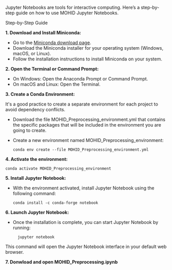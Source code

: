 Jupyter Notebooks are tools for interactive computing. Here’s a step-by-step guide on how to use MOHID Jupyter Notebooks.

Step-by-Step Guide

**1. Download and Install Miniconda:**

- Go to the [Miniconda download page](https://docs.anaconda.com/miniconda/install/).
- Download the Miniconda installer for your operating system (Windows, macOS, or Linux).
- Follow the installation instructions to install Miniconda on your system.

**2. Open the Terminal or Command Prompt:**

- On Windows: Open the Anaconda Prompt or Command Prompt.
- On macOS and Linux: Open the Terminal.

**3. Create a Conda Environment:**

It's a good practice to create a separate environment for each project to avoid dependency conflicts.

- Download the file MOHID_Preprocessing_environment.yml that contains the specific packages that will be included in the environment you are going to create.
- Create a new environment named MOHID_Preprocessing_environment:

      conda env create --file MOHID_Preprocessing_environment.yml
  
**4. Activate the environment:**

    conda activate MOHID_Preprocessing_environment

**5. Install Jupyter Notebook:**

 - With the environment activated, install Jupyter Notebook using the following command:

       conda install -c conda-forge notebook

**6. Launch Jupyter Notebook:**

- Once the installation is complete, you can start Jupyter Notebook by running:

        jupyter notebook

This command will open the Jupyter Notebook interface in your default web browser.

**7. Donwload and open MOHID_Preprocessing.ipynb**
